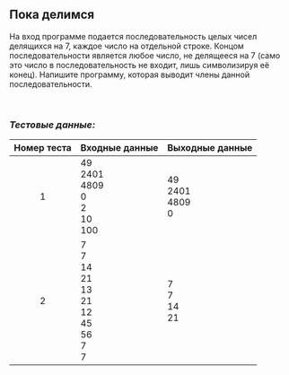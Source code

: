 ## Пока делимся

На вход программе подается последовательность целых чисел делящихся на 7, каждое число на отдельной строке. Концом последовательности является любое число, не делящееся на 7 (само это число в последовательность не входит, лишь символизируя её конец). Напишите программу, которая выводит члены данной последовательности.

<br>

### *Тестовые данные:*

| Номер теста | Входные данные                                                                    | Выходные данные         |
|:-----------:|-----------------------------------------------------------------------------------|-------------------------|
|      1      | 49<br>2401<br>4809<br>0<br>2<br>10<br>100                                         | 49<br>2401<br>4809<br>0 |
|      2      | 7<br>7<br>14<br>21<br>13<br>21<br>12<br>45<br>56<br>7<br>7                        | 7<br>7<br>14<br>21      |